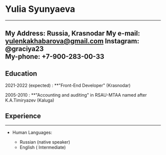Yulia Syunyaeva
===============
          
-----------------------------------------------
My Address:   Russia, Krasnodar 
My e-mail: yulenkakhabarova@gmail.com
Instagram: @graciya23      
My-phone: +7-900-283-00-33 
-----------------------------------------------

Education
---------

2021-2022 (expected)
:   **"Front-End Developer" (Krasnodar) 

    
2005-2010
:  **"Accounting and auditing" in RSAU-MTAA named after K.A.Timiryazev (Kaluga)

Experience
----------


----------------------------------------

* Human Languages:

     * Russian (native speaker)
     * English ( Intermediate)
